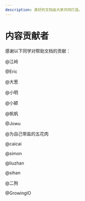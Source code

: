 ```yaml
---
description: 美好的文档由大家共同打造。
---
```


# 内容贡献者

感谢以下同学对帮助文档的贡献：

@江岭

@Eric

@大葱

@小明

@小颖

@帆帆

@Jowu

@为自己带盐的五花肉

@caicai

@simon

@liuzhan

@sihan

@二狗

@GrowingIO



